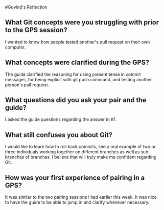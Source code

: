 #Govind's Reflection

## What Git concepts were you struggling with prior to the GPS session?
I wanted to know how people tested another's pull request on their own computer.
## What concepts were clarified during the GPS?
The guide clarified the reasoning for using present tense in commit messages, for being explicit with git push command, and testing another person's pull request.
## What questions did you ask your pair and the guide?
I asked the guide questions regarding the answer in #1.
## What still confuses you about Git?
I would like to learn how to roll back commits, see a real example of two or three individuals working together on different branches as well as sub branches of branches. I believe that will truly make me confident regarding Git.
## How was your first experience of pairing in a GPS?
It was similar to the two pairing sessions I had earlier this week. It was nice to have the guide to be able to jump in and clarify whenever necessary.